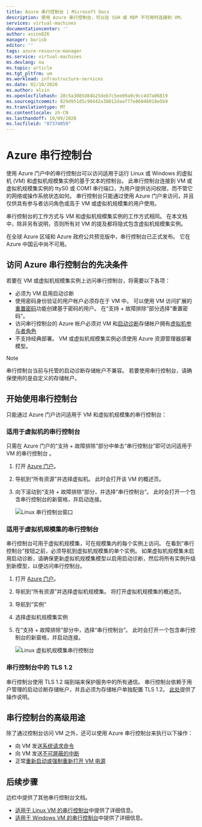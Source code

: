 ```yaml
---
title: Azure 串行控制台 | Microsoft Docs
description: 使用 Azure 串行控制台，可以在 SSH 或 RDP 不可用时连接到 VM。
services: virtual-machines
documentationcenter: ''
author: asinn826
manager: borisb
editor: ''
tags: azure-resource-manager
ms.service: virtual-machines
ms.devlang: na
ms.topic: article
ms.tgt_pltfrm: vm
ms.workload: infrastructure-services
ms.date: 02/10/2020
ms.author: alsin
ms.openlocfilehash: 28c5a3085d84b25deb7c5ee09a9c9cc4d7a06819
ms.sourcegitcommit: 829d951d5c90442a38012daaf77e86046018e5b9
ms.translationtype: MT
ms.contentlocale: zh-CN
ms.lasthandoff: 10/09/2020
ms.locfileid: "87374059"
---
```

# <a name="azure-serial-console"></a>Azure 串行控制台

使用 Azure 门户中的串行控制台可以访问适用于运行 Linux 或 Windows 的虚拟机 (VM) 和虚拟机规模集实例的基于文本的控制台。 此串行控制台连接到 VM 或虚拟机规模集实例的 ttyS0 或 COM1 串行端口，为用户提供访问权限，而不管它的网络或操作系统状态如何。 串行控制台只能通过使用 Azure 门户来访问，并且仅供具有参与者访问角色或高于 VM 或虚拟机规模集的用户使用。

串行控制台的工作方式与 VM 和虚拟机规模集实例的工作方式相同。 在本文档中，除非另有说明，否则所有对 VM 的提及都将隐式包含虚拟机规模集实例。

在全球 Azure 区域和 Azure 政府公共预览版中，串行控制台已正式发布。 它在 Azure 中国云中尚不可用。

## <a name="prerequisites-to-access-the-azure-serial-console"></a>访问 Azure 串行控制台的先决条件
若要在 VM 或虚拟机规模集实例上访问串行控制台，将需要以下各项：

- 必须为 VM 启用启动诊断
- 使用密码身份验证的用户帐户必须存在于 VM 中。 可以使用 VM 访问扩展的[重置密码](../extensions/vmaccess.md#reset-password)功能创建基于密码的用户。 在“支持 + 故障排除”部分选择“重置密码”。 
- 访问串行控制台的 Azure 帐户必须对 VM 和[启动诊断](boot-diagnostics.md)存储帐户拥有[虚拟机参与者角色](../../role-based-access-control/built-in-roles.md#virtual-machine-contributor)
- 不支持经典部署。 VM 或虚拟机规模集实例必须使用 Azure 资源管理器部署模型。

> [!NOTE]
> 串行控制台当前与托管的启动诊断存储帐户不兼容。 若要使用串行控制台，请确保使用的是自定义的存储帐户。

## <a name="get-started-with-the-serial-console"></a>开始使用串行控制台
只能通过 Azure 门户访问适用于 VM 和虚拟机规模集的串行控制台：

### <a name="serial-console-for-virtual-machines"></a>适用于虚拟机的串行控制台
只需在 Azure 门户的“支持 + 故障排除”部分中单击“串行控制台”即可访问适用于 VM 的串行控制台 。
  1. 打开 [Azure 门户](https://portal.azure.com)。

  1. 导航到“所有资源”并选择虚拟机。 此时会打开该 VM 的概述页。

  1. 向下滚动到“支持 + 故障排除”部分，并选择“串行控制台”。  此时会打开一个包含串行控制台的新窗格，并启动连接。

     ![Linux 串行控制台窗口](./media/virtual-machines-serial-console/virtual-machine-linux-serial-console-connect.gif)

### <a name="serial-console-for-virtual-machine-scale-sets"></a>适用于虚拟机规模集的串行控制台
串行控制台可用于虚拟机规模集，可在规模集内的每个实例上访问。 在看到“串行控制台”按钮之前，必须导航到虚拟机规模集的单个实例。 如果虚拟机规模集未启用启动诊断，请确保更新虚拟机规模集模型以启用启动诊断，然后将所有实例升级到新模型，以便访问串行控制台。
  1. 打开 [Azure 门户](https://portal.azure.com)。

  1. 导航到“所有资源”并选择虚拟机规模集。 将打开虚拟机规模集的概述页。

  1. 导航到“实例”

  1. 选择虚拟机规模集实例

  1. 在“支持 + 故障排除”部分中，选择“串行控制台”。  此时会打开一个包含串行控制台的新窗格，并启动连接。

     ![Linux 虚拟机规模集串行控制台](./media/virtual-machines-serial-console/vmss-start-console.gif)


### <a name="tls-12-in-serial-console"></a>串行控制台中的 TLS 1.2
串行控制台使用 TLS 1.2 端到端来保护服务中的所有通信。 串行控制台依赖于用户管理的启动诊断存储帐户，并且必须为存储帐户单独配置 TLS 1.2。 [此处](../../storage/common/transport-layer-security-configure-minimum-version.md)提供了操作说明。

## <a name="advanced-uses-for-serial-console"></a>串行控制台的高级用途
除了通过控制台访问 VM 之外，还可以使用 Azure 串行控制台来执行以下操作：
* 向 VM 发送[系统请求命令](./serial-console-nmi-sysrq.md)
* 向 VM 发送[不可屏蔽的中断](./serial-console-nmi-sysrq.md)
* 正常[重新启动或强制重新打开 VM 电源](./serial-console-power-options.md)


## <a name="next-steps"></a>后续步骤
边栏中提供了其他串行控制台文档。
- [适用于 Linux VM 的串行控制台](./serial-console-linux.md)中提供了详细信息。
- [适用于 Windows VM 的串行控制台](./serial-console-windows.md)中提供了详细信息。
